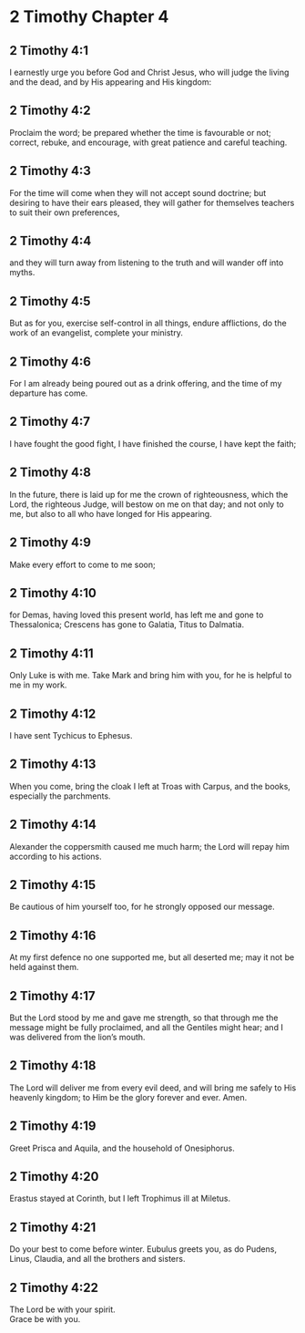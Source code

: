 # 2 Timothy Chapter 4

## 2 Timothy 4:1

I earnestly urge you before God and Christ Jesus, who will judge the living and the dead, and by His appearing and His kingdom:

## 2 Timothy 4:2

Proclaim the word; be prepared whether the time is favourable or not; correct, rebuke, and encourage, with great patience and careful teaching.

## 2 Timothy 4:3

For the time will come when they will not accept sound doctrine; but desiring to have their ears pleased, they will gather for themselves teachers to suit their own preferences,

## 2 Timothy 4:4

and they will turn away from listening to the truth and will wander off into myths.

## 2 Timothy 4:5

But as for you, exercise self-control in all things, endure afflictions, do the work of an evangelist, complete your ministry.

## 2 Timothy 4:6

For I am already being poured out as a drink offering, and the time of my departure has come.

## 2 Timothy 4:7

I have fought the good fight, I have finished the course, I have kept the faith;

## 2 Timothy 4:8

In the future, there is laid up for me the crown of righteousness, which the Lord, the righteous Judge, will bestow on me on that day; and not only to me, but also to all who have longed for His appearing.

## 2 Timothy 4:9

Make every effort to come to me soon;

## 2 Timothy 4:10

for Demas, having loved this present world, has left me and gone to Thessalonica; Crescens has gone to Galatia, Titus to Dalmatia.

## 2 Timothy 4:11

Only Luke is with me. Take Mark and bring him with you, for he is helpful to me in my work.

## 2 Timothy 4:12

I have sent Tychicus to Ephesus.

## 2 Timothy 4:13

When you come, bring the cloak I left at Troas with Carpus, and the books, especially the parchments.

## 2 Timothy 4:14

Alexander the coppersmith caused me much harm; the Lord will repay him according to his actions.

## 2 Timothy 4:15

Be cautious of him yourself too, for he strongly opposed our message.

## 2 Timothy 4:16

At my first defence no one supported me, but all deserted me; may it not be held against them.

## 2 Timothy 4:17

But the Lord stood by me and gave me strength, so that through me the message might be fully proclaimed, and all the Gentiles might hear; and I was delivered from the lion’s mouth.

## 2 Timothy 4:18

The Lord will deliver me from every evil deed, and will bring me safely to His heavenly kingdom; to Him be the glory forever and ever. Amen.

## 2 Timothy 4:19

Greet Prisca and Aquila, and the household of Onesiphorus.

## 2 Timothy 4:20

Erastus stayed at Corinth, but I left Trophimus ill at Miletus.

## 2 Timothy 4:21

Do your best to come before winter. Eubulus greets you, as do Pudens, Linus, Claudia, and all the brothers and sisters.

## 2 Timothy 4:22

The Lord be with your spirit.  
Grace be with you.
